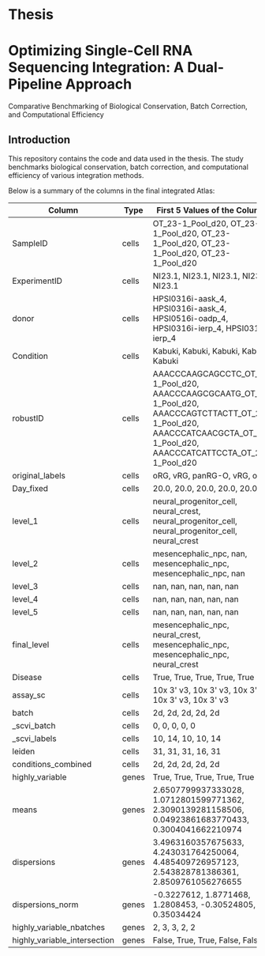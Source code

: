 # Thesis

# Optimizing Single-Cell RNA Sequencing Integration: A Dual-Pipeline Approach
Comparative Benchmarking of Biological Conservation, Batch Correction, and Computational Efficiency

## Introduction
This repository contains the code and data used in the thesis. The study benchmarks biological conservation, batch correction, and computational efficiency of various integration methods.

Below is a summary of the columns in the final integrated Atlas:

| Column                  | Type  | First 5 Values of the Columns                                                                                       |
|-------------------------|-------|-------------------------------------------------------------------------------------------------------------------|
| SampleID                | cells | OT_23-1_Pool_d20, OT_23-1_Pool_d20, OT_23-1_Pool_d20, OT_23-1_Pool_d20, OT_23-1_Pool_d20                           |
| ExperimentID            | cells | NI23.1, NI23.1, NI23.1, NI23.1, NI23.1                                                                             |
| donor                   | cells | HPSI0316i-aask_4, HPSI0316i-aask_4, HPSI0516i-oadp_4, HPSI0316i-ierp_4, HPSI0316i-ierp_4                           |
| Condition               | cells | Kabuki, Kabuki, Kabuki, Kabuki, Kabuki                                                                             |
| robustID                | cells | AAACCCAAGCAGCCTC_OT_23-1_Pool_d20, AAACCCAAGCGCAATG_OT_23-1_Pool_d20, AAACCCAGTCTTACTT_OT_23-1_Pool_d20, AAACCCATCAACGCTA_OT_23-1_Pool_d20, AAACCCATCATTCCTA_OT_23-1_Pool_d20 |
| original_labels         | cells | oRG, vRG, panRG-O, vRG, oRG                                                                                        |
| Day_fixed               | cells | 20.0, 20.0, 20.0, 20.0, 20.0                                                                                       |
| level_1                 | cells | neural_progenitor_cell, neural_crest, neural_progenitor_cell, neural_progenitor_cell, neural_crest                 |
| level_2                 | cells | mesencephalic_npc, nan, mesencephalic_npc, mesencephalic_npc, nan                                                  |
| level_3                 | cells | nan, nan, nan, nan, nan                                                                                            |
| level_4                 | cells | nan, nan, nan, nan, nan                                                                                            |
| level_5                 | cells | nan, nan, nan, nan, nan                                                                                            |
| final_level             | cells | mesencephalic_npc, neural_crest, mesencephalic_npc, mesencephalic_npc, neural_crest                               |
| Disease                 | cells | True, True, True, True, True                                                                                       |
| assay_sc                | cells | 10x 3' v3, 10x 3' v3, 10x 3' v3, 10x 3' v3, 10x 3' v3                                                              |
| batch                   | cells | 2d, 2d, 2d, 2d, 2d                                                                                                 |
| _scvi_batch             | cells | 0, 0, 0, 0, 0                                                                                                      |
| _scvi_labels            | cells | 10, 14, 10, 10, 14                                                                                                 |
| leiden                  | cells | 31, 31, 31, 16, 31                                                                                                 |
| conditions_combined     | cells | 2d, 2d, 2d, 2d, 2d                                                                                                 |
| highly_variable         | genes | True, True, True, True, True                                                                                       |
| means                   | genes | 2.6507799937333028, 1.0712801599771362, 2.3090139281158506, 0.04923861683770433, 0.3004041662210974               |
| dispersions             | genes | 3.4963160357675633, 4.243031764250064, 4.485409726957123, 2.543828781386361, 2.8509761056276655                    |
| dispersions_norm        | genes | -0.3227612, 1.8771468, 1.2808453, -0.30524805, 0.35034424                                                          |
| highly_variable_nbatches| genes | 2, 3, 3, 2, 2                                                                                                      |
| highly_variable_intersection | genes | False, True, True, False, False 
